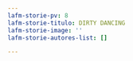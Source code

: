 ```yaml
---
lafm-storie-pv: 8
lafm-storie-titulo: DIRTY DANCING
lafm-storie-image: ''
lafm-storie-autores-list: []

---
```

